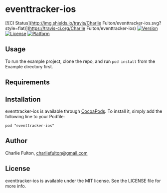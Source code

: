 # eventtracker-ios

[![CI Status](http://img.shields.io/travis/Charlie Fulton/eventtracker-ios.svg?style=flat)](https://travis-ci.org/Charlie Fulton/eventtracker-ios)
[![Version](https://img.shields.io/cocoapods/v/eventtracker-ios.svg?style=flat)](http://cocoadocs.org/docsets/eventtracker-ios)
[![License](https://img.shields.io/cocoapods/l/eventtracker-ios.svg?style=flat)](http://cocoadocs.org/docsets/eventtracker-ios)
[![Platform](https://img.shields.io/cocoapods/p/eventtracker-ios.svg?style=flat)](http://cocoadocs.org/docsets/eventtracker-ios)

## Usage

To run the example project, clone the repo, and run `pod install` from the Example directory first.

## Requirements

## Installation

eventtracker-ios is available through [CocoaPods](http://cocoapods.org). To install
it, simply add the following line to your Podfile:

    pod "eventtracker-ios"

## Author

Charlie Fulton, charliefulton@gmail.com

## License

eventtracker-ios is available under the MIT license. See the LICENSE file for more info.

